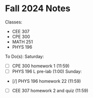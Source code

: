# Fall 2024 Notes
Classes:
- CEE 307
- CPE 300
- MATH 251
- PHYS 196

To Do(s):
Saturday:
- [ ] CPE 300 homework 1 (11:59)
- [ ] PHYS 196 L pre-lab (1:00)
Sunday:
- [/] PHYS 196 homework 22 (11:59)
- [ ] CEE 307 homework 2 and quiz (11:59)